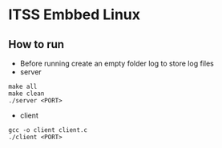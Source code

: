 # ITSS Embbed Linux

## How to run
- Before running create an empty folder log to store log files
- server
```
make all
make clean
./server <PORT>
```
- client
```
gcc -o client client.c
./client <PORT>
```
